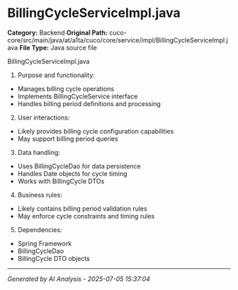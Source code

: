 # BillingCycleServiceImpl.java

**Category:** Backend
**Original Path:** cuco-core/src/main/java/at/a1ta/cuco/core/service/impl/BillingCycleServiceImpl.java
**File Type:** Java source file

BillingCycleServiceImpl.java
1. Purpose and functionality:
- Manages billing cycle operations
- Implements BillingCycleService interface
- Handles billing period definitions and processing

2. User interactions:
- Likely provides billing cycle configuration capabilities
- May support billing period queries

3. Data handling:
- Uses BillingCycleDao for data persistence
- Handles Date objects for cycle timing
- Works with BillingCycle DTOs

4. Business rules:
- Likely contains billing period validation rules
- May enforce cycle constraints and timing rules

5. Dependencies:
- Spring Framework
- BillingCycleDao
- BillingCycle DTO objects

---
*Generated by AI Analysis - 2025-07-05 15:37:04*
